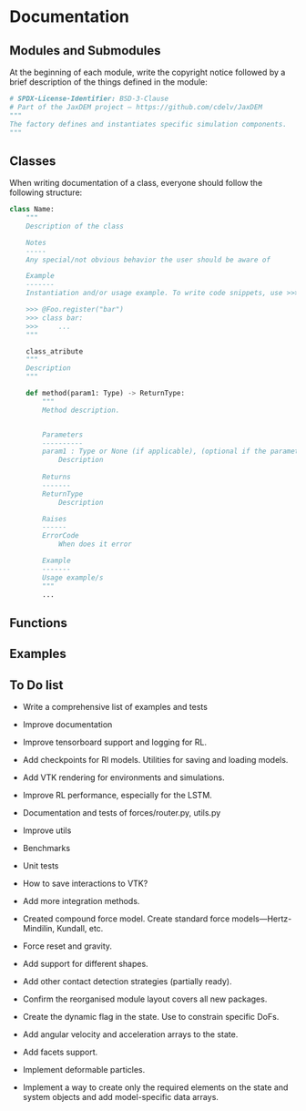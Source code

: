 # Documentation


## Modules and Submodules

At the beginning of each module, write the copyright notice followed by a brief description of the things defined in the module:

```python
# SPDX-License-Identifier: BSD-3-Clause
# Part of the JaxDEM project – https://github.com/cdelv/JaxDEM
"""
The factory defines and instantiates specific simulation components.
"""
```

## Classes

When writing documentation of a class, everyone should follow the following structure:

```python
class Name:
    """
    Description of the class

    Notes
    -----
    Any special/not obvious behavior the user should be aware of

    Example
    -------
    Instantiation and/or usage example. To write code snippets, use >>> at the beginning of each line:

    >>> @Foo.register("bar") 
    >>> class bar:
    >>>     ...
    """

    class_atribute
    """
    Description
    """

    def method(param1: Type) -> ReturnType:
        """
        Method description.


        Parameters
        ----------
        param1 : Type or None (if applicable), (optional if the parameter is optional or nothing)
            Description
        
        Returns
        -------
        ReturnType
            Description

        Raises
        ------
        ErrorCode
            When does it error

        Example
        -------
        Usage example/s
        """
        ...
```

## Functions

## Examples

## To Do list

* Write a comprehensive list of examples and tests

* Improve documentation

* Improve tensorboard support and logging for RL.

* Add checkpoints for Rl models. Utilities for saving and loading models. 

* Add VTK rendering for environments and simulations.

* Improve RL performance, especially for the LSTM.

* Documentation and tests of forces/router.py, utils.py

* Improve utils

* Benchmarks

* Unit tests

* How to save interactions to VTK?

* Add more integration methods.

* Created compound force model. Create standard force models—Hertz-Mindilin, Kundall, etc.

* Force reset and gravity.

* Add support for different shapes.

* Add other contact detection strategies (partially ready).

* Confirm the reorganised module layout covers all new packages.

* Create the dynamic flag in the state. Use to constrain specific DoFs. 

* Add angular velocity and acceleration arrays to the state. 

* Add facets support.

* Implement deformable particles.

* Implement a way to create only the required elements on the state and system objects and add model-specific data arrays.